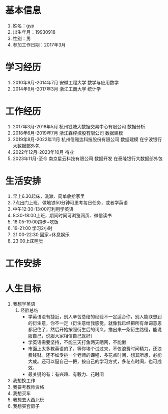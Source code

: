 # 基本信息
1. 姓名：gyp
2. 出生年月：19930918
3. 性别：男
4. 参加工作日期：2017年3月

# 学习经历
1. 2010年9月-2014年7月  安徽工程大学  数学与应用数学
2. 2014年9月-2017年3月  浙江工商大学  统计学

# 工作经历
1. 2017年3月-2018年5月 杭州钱塘大数据交易中心有限公司  数据分析
2. 2018年6月-2019年7月 浙江霖梓控股有限公司  数据建模
3. 2019年8月-2022年11月 杭州信雅达科技股份有限公司  数据建模 在宁波银行大数据部外包
4. 2022年12月-2023年10月 待业
5. 2023年11月-至今 南京星云科技有限公司  数据开发 在泰隆银行大数据部外包

# 生活安排
1. 早上6.30起床，洗漱、简单收拾家里
2. 7点出门上班，做地铁50分钟可思考每日任务，或者学英语
3. 中午12:30-13:00可利用学英语
4. 8:30-18:00上班，期间时间可浏览网页、微信读书
5. 18:05-19:00跑步+吃饭
6. 19-21:00 学习2小时
7. 21:00-22:30 回家+休息娱乐
8. 23:00上床睡觉


# 工作安排

# 人生目标
1. 我想学英语
    1. 经验总结
        - 学英语没有捷近，别人辛苦总结的经验不一定适合你，别人能联想到的衍生意，你不一定（衍生意给我感觉，就像我已经把所有单词意恩都记住了，然后开始按照衍生后的词义，擼出来一条衍生路径，能说服自己，说服大家相信自己就好）
        - 学英语需要坚持，不能三天打鱼两天晒网，不能懒
        - 市面上太多教英语的了，等你埃个试过来，不仅浪费时问精力，还浪费钱财。还不如专挑一个老师的课程，多花点时间，想其所想，必能大成。还可以逼自己一把，按自己的学习方式，多花点时间，也可成效。
        - 最关键的有：有兴趣、有毅力、花时间
2. 我想换工作
3. 我要考教师资格
4. 我想买车
5. 我想去大西北玩
6. 我想买套房子
